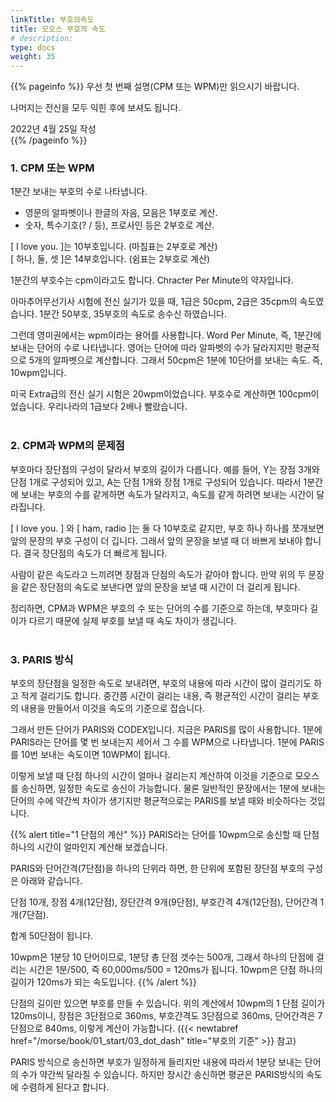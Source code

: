 ```yaml
---
linkTitle: 부호의속도
title: 모오스 부호의 속도
# description: 
type: docs
weight: 35
---
```

{{% pageinfo %}}
우선 첫 번째 설명(CPM 또는 WPM)만 읽으시기 바랍니다.

나머지는 전신을 모두 익힌 후에 보셔도 됩니다.

2022년 4월 25일 작성<br>
{{% /pageinfo %}}

### 1. CPM 또는 WPM

1분간 보내는 부호의 수로 나타냅니다.
- 영문의 알파벳이나 한글의 자음, 모음은 1부호로 계산.
- 숫자, 특수기호(? / 등), 프로사인 등은 2부호로 계산.

[ I love you. ]는 10부호입니다. (마침표는 2부호로 계산)<br>
[ 하나, 둘, 셋 ]은 14부호입니다. (쉼표는 2부호로 계산)

1분간의 부호수는 cpm이라고도 합니다. Chracter Per Minute의 약자입니다.

아마추어무선기사 시험에 전신 실기가 있을 때, 1급은 50cpm, 2급은 35cpm의 속도였습니다. 1분간 50부호, 35부호의 속도로 송수신 하였습니다.

그런데 영미권에서는 wpm이라는 용어를 사용합니다. Word Per Minute, 즉, 1분간에 보내는 단어의 수로 나타냅니다. 영어는 단어에 따라 알파벳의 수가 달라지지만 평균적으로 5개의 알파벳으로 계산합니다. 그래서 50cpm은 1분에 10단어를 보내는 속도. 즉, 10wpm입니다.

미국 Extra급의 전신 실기 시험은 20wpm이었습니다. 부호수로 계산하면 100cpm이었습니다. 우리나라의 1급보다 2배나 빨랐습니다.
<br><br>

### 2. CPM과 WPM의 문제점
부호마다 장단점의 구성이 달라서 부호의 길이가 다릅니다. 예를 들어, Y는 장점 3개와 단점 1개로 구성되어 있고, A는 단점 1개와 장점 1개로 구성되어 있습니다. 따라서 1분간에 보내는 부호의 수를 같게하면 속도가 달라지고, 속도를 같게 하려면 보내는 시간이 달라집니다. 

[ I love you. ] 와 [ ham, radio ]는 둘 다 10부호로 같지만, 부호 하나 하나를 쪼개보면 앞의 문장의 부호 구성이 더 깁니다. 그래서 앞의 문장을 보낼 때 더 바쁘게 보내야 합니다. 결국 장단점의 속도가 더 빠르게 됩니다.

사람이 같은 속도라고 느끼려면 장점과 단점의 속도가 같아야 합니다. 만약 위의 두 문장을 같은 장단점의 속도로 보낸다면 앞의 문장을 보낼 때 시간이 더 걸리게 됩니다.

정리하면, CPM과 WPM은 부호의 수 또는 단어의 수를 기준으로 하는데, 부호마다 길이가 다르기 때문에 실제 부호를 보낼 때 속도 차이가 생깁니다.
<br><br>

### 3. PARIS 방식

부호의 장단점을 일정한 속도로 보내려면, 부호의 내용에 따라 시간이 많이 걸리기도 하고 적게 걸리기도 합니다. 중간쯤 시간이 걸리는 내용, 즉 평균적인 시간이 걸리는 부호의 내용을 만들어서 이것을 속도의 기준으로 잡습니다.

그래서 만든 단어가 PARIS와 CODEX입니다. 지금은 PARIS를 많이 사용합니다. 1분에 PARIS라는 단어를 몇 번 보내는지 세어서 그 수를 WPM으로 나타냅니다. 1분에 PARIS를 10번 보내는 속도이면 10WPM이 됩니다.

이렇게 보낼 때 단점 하나의 시간이 얼마나 걸리는지 계산하여 이것을 기준으로 모오스를 송신하면, 일정한 속도로 송신이 가능합니다. 물론 일반적인 문장에서는 1분에 보내는 단어의 수에 약간씩 차이가 생기지만 평균적으로는 PARIS를 보낼 때와 비슷하다는 것입니다.

{{% alert title="1 단점의 계산" %}}
PARIS라는 단어를 10wpm으로 송신할 때 단점 하나의 시간이 얼마인지 계산해 보겠습니다.<br>

PARIS와 단어간격(7단점)을 하나의 단위라 하면, 한 단위에 포함된 장단점 부호의 구성은 아래와 같습니다.<br>

단점 10개, 장점 4개(12단점), 장단간격 9개(9단점), 부호간격 4개(12단점), 단어간격 1개(7단점).

합계 50단점이 됩니다.

10wpm은 1분당 10 단어이므로, 1분당 총 단점 갯수는 500개, 그래서 하나의 단점에 걸리는 시간은 1분/500, 즉 60,000ms/500 = 120ms가 됩니다. 10wpm은 단점 하나의 길이가 120ms가 되는 속도입니다.
{{% /alert %}}

단점의 길이만 있으면 부호를 만들 수 있습니다. 위의 계산에서 10wpm의 1 단점 길이가 120ms이니, 장점은 3단점으로 360ms, 부호간격도 3단점으로 360ms, 단어간격은 7단점으로 840ms, 이렇게 계산이 가능합니다.
({{< newtabref href="/morse/book/01_start/03_dot_dash" title="부호의 기준" >}} 참고)

PARIS 방식으로 송신하면 부호가 일정하게 들리지만 내용에 따라서 1분당 보내는 단어의 수가 약간씩 달라질 수 있습니다. 하지만 장시간 송신하면 평균은 PARIS방식의 속도에 수렴하게 된다고 합니다.



